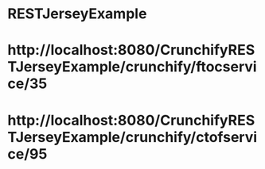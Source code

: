 # RESTJerseyExample
# http://localhost:8080/CrunchifyRESTJerseyExample/crunchify/ftocservice/35
# http://localhost:8080/CrunchifyRESTJerseyExample/crunchify/ctofservice/95
